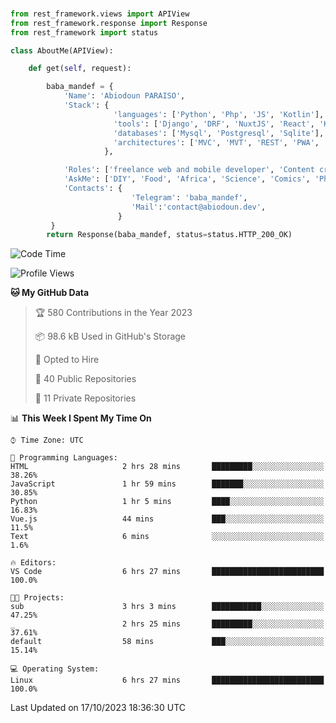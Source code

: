 ###
```python
from rest_framework.views import APIView
from rest_framework.response import Response
from rest_framework import status

class AboutMe(APIView):

    def get(self, request):

        baba_mandef = {
            'Name': 'Abiodoun PARAISO',
            'Stack': {
                       'languages': ['Python', 'Php', 'JS', 'Kotlin'],
                       'tools': ['Django', 'DRF', 'NuxtJS', 'React', 'Kotlin', 'Electron'],
                       'databases': ['Mysql', 'Postgresql', 'Sqlite'],
                       'architectures': ['MVC', 'MVT', 'REST', 'PWA', 'SPA', 'MicroServices']
                     },

            'Roles': ['freelance web and mobile developer', 'Content creator', 'Teacher', 'Mentor'],
            'AskMe': ['DIY', 'Food', 'Africa', 'Science', 'Comics', 'Photography', 'Tech', 'Programming'],
            'Contacts': {
                           'Telegram': 'baba_mandef',
                           'Mail':'contact@abiodoun.dev',
                        }
         }
        return Response(baba_mandef, status=status.HTTP_200_OK)

```                    

<!--START_SECTION:waka-->
![Code Time](http://img.shields.io/badge/Code%20Time-789%20hrs%2056%20mins-blue)

![Profile Views](http://img.shields.io/badge/Profile%20Views-0-blue)

**🐱 My GitHub Data** 

> 🏆 580 Contributions in the Year 2023
 > 
> 📦 98.6 kB Used in GitHub's Storage 
 > 
> 💼 Opted to Hire
 > 
> 📜 40 Public Repositories 
 > 
> 🔑 11 Private Repositories  
 > 
📊 **This Week I Spent My Time On** 

```text
⌚︎ Time Zone: UTC

💬 Programming Languages: 
HTML                     2 hrs 28 mins       █████████░░░░░░░░░░░░░░░░   38.26% 
JavaScript               1 hr 59 mins        ███████░░░░░░░░░░░░░░░░░░   30.85% 
Python                   1 hr 5 mins         ████░░░░░░░░░░░░░░░░░░░░░   16.83% 
Vue.js                   44 mins             ███░░░░░░░░░░░░░░░░░░░░░░   11.5% 
Text                     6 mins              ░░░░░░░░░░░░░░░░░░░░░░░░░   1.6%

🔥 Editors: 
VS Code                  6 hrs 27 mins       █████████████████████████   100.0%

🐱‍💻 Projects: 
sub                      3 hrs 3 mins        ███████████░░░░░░░░░░░░░░   47.25% 
_                        2 hrs 25 mins       █████████░░░░░░░░░░░░░░░░   37.61% 
default                  58 mins             ███░░░░░░░░░░░░░░░░░░░░░░   15.14%

💻 Operating System: 
Linux                    6 hrs 27 mins       █████████████████████████   100.0%

```


 Last Updated on 17/10/2023 18:36:30 UTC
<!--END_SECTION:waka-->
